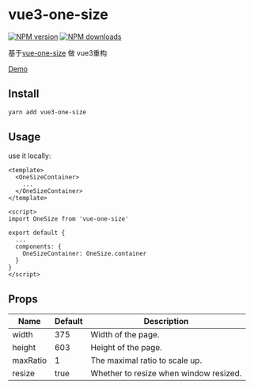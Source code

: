 # vue3-one-size
[![NPM version](https://img.shields.io/npm/v/vue3-one-size.svg?style=flat)](https://npmjs.com/package/vue-one-size) [![NPM downloads](https://img.shields.io/npm/dm/vue3-one-size.svg?style=flat)](https://npmjs.com/package/vue-one-size)

基于[vue-one-size](https://github.com/ROYL-Design/vue-one-size) 做 vue3重构

[Demo](https://ArvinChen9539.github.io/vue3-one-size/)

## Install

```bash
yarn add vue3-one-size
```

## Usage

use it locally:

```vue
<template>
  <OneSizeContainer>
    ...
  </OneSizeContainer>
</template>

<script>
import OneSize from 'vue-one-size'

export default {
  ...
  components: {
    OneSizeContainer: OneSize.container
  }
}
</script>
```

## Props

<table>
  <thead>
    <tr>
      <th>Name</th>
      <th>Default</th>
      <th>Description</th>
    </tr>
  </thead>
  <tbody>
    <tr>
      <td>width</td>
      <td>375</td>
      <td>Width of the page.</td>
    </tr>
    <tr>
      <td>height</td>
      <td>603</td>
      <td>Height of the page.</td>
    </tr>
    <tr>
      <td>maxRatio</td>
      <td>1</td>
      <td>The maximal ratio to scale up.</td>
    </tr>
    <tr>
      <td>resize</td>
      <td>true</td>
      <td>Whether to resize when window resized.</td>
    </tr>
  </tbody>
</table>
